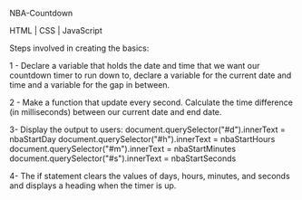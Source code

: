 NBA-Countdown

HTML | CSS | JavaScript

Steps involved in creating the basics:

1 - Declare a variable that holds the date and time that we want our countdown timer to run down to, declare a variable for the current date and time and a variable for the gap in between. 

2 - Make a function that update every second. Calculate the time difference (in milliseconds) between our current date and end date.

3- Display the output to users:
    document.querySelector("#d").innerText = nbaStartDay
    document.querySelector("#h").innerText = nbaStartHours
    document.querySelector("#m").innerText = nbaStartMinutes
    document.querySelector("#s").innerText = nbaStartSeconds

4- The if statement clears the values of days, hours, minutes, and seconds and displays a heading when the timer is up.
